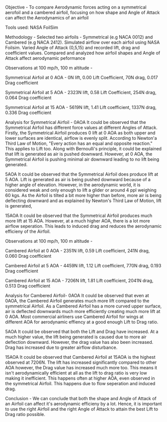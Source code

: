 Objective - To compare Aerodynamic forces acting on a symmetrical aerofoil and a cambered airfoil, focusing on how shape and Angle of Attack can affect the Aerodynamics of an airfoil

Tools used: NASA FoilSim

Methodology - Selected two airfoils - Symmetrical (e.g NACA 0012) and Cambered (e.g NACA 2412). Simulated airflow over each airfoil using NASA Foilsim. Varied Angle of Attack (0,5,15) and recorded lift, drag and coefficient values. Compared and analyzed how airfoil shapes and Angle of Attack affect aerodynamic peformance

Observations at 100 mp/h, 100 m altitude -

Symmetrical Airfoil at 0 AOA - 0N lift, 0.00 Lift Coefficient, 70N drag, 0.017 Drag coefficient

Symmetrical Airfoil at 5 AOA - 2323N lift, 0.58 Lift Coefficient, 254N drag, 0.064 Drag coefficient

Symmetrical Airfoil at 15 AOA - 5619N lift, 1.41 Lift coefficient, 1337N drag, 0.336 Drag coefficient

Analysis for Symmetrical Airfoil - 
0AOA
It could be observed that the Symmetrical Airfoil has different force values at different Angles of Attack. Firstly, the Symmetrical Airfoil produces 0 lift at 0 AOA as both upper and lower surfaces are identical, airflow is evenly split. According to Newton'a Third Law of Motion, "Every action has an equal and opposite reaction." This applies to Lift too. Along with Bernoulli's principle, it could be explained that lift is generated as air is pushed downward. However, at 0 AOA, the Symmetrical Airfoil is pushing minimal air downward leading to no lift being generated. 

5AOA
It could be observed that the Symmetrical Airfoil does produce lift at 5 AOA. Lift is generated as air is being pushed downward because of a higher angle of elevation. However, in the aerodynamic world, it is considered weak and only enough to lift a glider or around 4 ppl weighing 60 kgs. As the Airfoil is tilted a bit more higher than before, more air is being deflecting downward and as explained by Newton's Third Law of Motion, lift is generated, 

15AOA
It could be observed that the Symmetrical Airfoil produces much more lift at 15 AOA. However, at a much higher AOA, there is a lot more airflow seperation. This leads to induced drag and reduces the aerodynamic efficieny of the Airfoil. 

Observations at 100 mp/h, 100 m altitude -

Cambered Airfoil at 0 AOA - 2351N lift, 0.59 Lift coefficient, 241N drag, 0.060 Drag coefficient

Cambered Airfoil at 5 AOA - 4459N lift, 1.12 Lift coefficient, 770N drag, 0.193 Drag coefficient

Cambered Airfoil at 15 AOA - 7206N lift, 1.81 Lift coefficient, 2041N drag, 0.513 Drag coefficient

Analysis for Cambered Airfoil-
0AOA
It could be observed that even at 0AOA, the Cambered Airfoil generates much more lift compared to the symmetrical Airfoil. As a Cambered Airfoil has a more curved upper surface, air is deflected downwards much more efficiently creating much more lift at 0 AOA. Most commercial airliners use Cambered Airfoil for wings at different AOA for aerodynamic effiency at a good enough Lift to Drag ratio. 

5AOA
It could be observed that both the Lift and Drag have increased. At a much higher value, the lift being generated is caused due to more air deflection downward. However, the drag value has also been increased. Drag has increased due to greater airflow disturbance. 

15AOA
It could be observed that Cambered Airfoil at 15AOA is the highest observed at 7206N. The lift has increased significantly compared to other AOA however, the Drag value has increased much more too. This means it isn't aerodynamically efficient at all as the lift to drag ratio is very low making it inefficient. This happens often at higher AOA, even observed in the symmetrical Airfoil. This happens due to flow seperation and induced drag. 

Conclusion - 
We can conclude that both the shape and Angle of Attack of an Airfoil can affect it's aerodynamic efficieny by a lot. Hence, it is important to use the right Airfoil and the right Angle of Attack to attain the best Lift to Drag ratio possible. 

